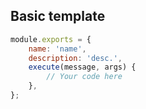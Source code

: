 ## Basic template

```javascript
module.exports = {
	name: 'name',
	description: 'desc.',
	execute(message, args) {
		// Your code here
	},
};
```
